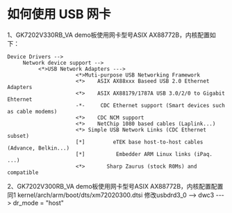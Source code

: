 # 如何使用 USB 网卡

1、GK7202V330RB_VA demo板使用网卡型号ASIX AX88772B，内核配置如下：
```
Device Drivers -->
     Network device support -->
          <*>USB Network Adapters --->
                      <*>Muti-purpose USB Networking Framework
                      <*>    ASIX AX88xxx Baseed USB 2.0 Ethernet Adapters
                      <*>    ASIX AX88179/1787A USB 3.0/2/0 to Gigabit Ehternet
                      -*-     CDC Ethernet support (Smart devices such as cable modems)
                      <*>    CDC NCM support
                      <*>    NetChip 1080 based cables (Laplink...)
                      <*> Simple USB Network Links (CDC Ethernet subset)
                      [*]         eTEK base host-to-host cables (Advance, Belkin...)
                      [*]          Embedder ARM Linux links (iPaq. ...)
                      <*>       Sharp Zaurus (stock R0Ms) and compatible
```

2、GK7202V300RB_VA demo板使用网卡型号ASIX AX88772B，内核配置配置同1
kernel/arch/arm/boot/dts/xm72020300.dtsi  修改usbdrd3_0  --> dwc3 ---> dr_mode = "host"
